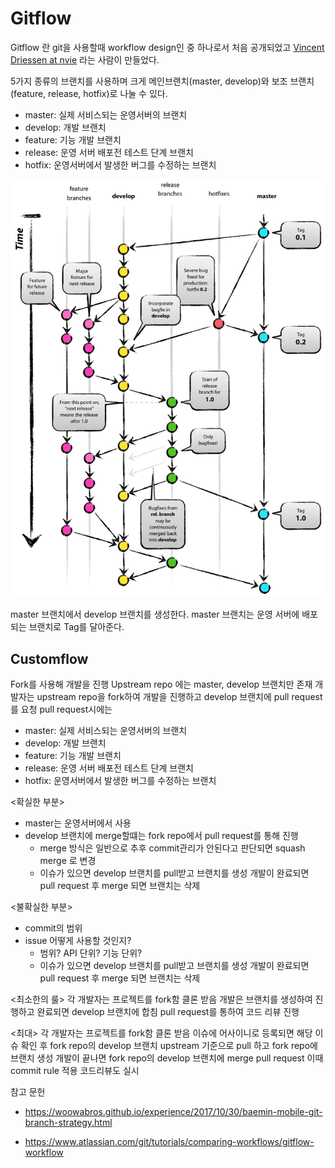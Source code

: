 # Gitflow

Gitflow 란 git을 사용할때 workflow design인 중 하나로서 처음 공개되었고  [Vincent Driessen at nvie](http://nvie.com/posts/a-successful-git-branching-model/)  라는 사람이 만들었다. 

5가지 종류의 브랜치를 사용하며 크게 메인브랜치(master, develop)와 보조 브랜치(feature, release, hotfix)로 나눌 수 있다.

- master: 실제 서비스되는 운영서버의 브랜치
- develop: 개발 브랜치
- feature: 기능 개발 브랜치
- release: 운영 서버 배포전 테스트 단계 브랜치
- hotfix: 운영서버에서 발생한 버그를 수정하는 브랜치

 ![img](images/git%20flow/git-model@2x.png) 



master 브랜치에서 develop 브랜치를 생성한다. master 브랜치는 운영 서버에 배포되는 브랜치로 Tag를 달아준다. 



## Customflow
Fork를 사용해 개발을 진행
Upstream repo 에는 master, develop 브랜치만 존재
개발자는 upstream repo을 fork하여 개발을 진행하고 develop 브랜치에 pull request를 요청
pull request시에는 

- master: 실제 서비스되는 운영서버의 브랜치
- develop: 개발 브랜치
- feature: 기능 개발 브랜치
- release: 운영 서버 배포전 테스트 단계 브랜치
- hotfix: 운영서버에서 발생한 버그를 수정하는 브랜치


<확실한 부분>

- master는 운영서버에서 사용
- develop 브랜치에 merge할떄는 fork repo에서 pull request를 통해 진행
  - merge 방식은 일반으로 추후 commit관리가 안된다고 판단되면 squash merge 로 변경
  - 이슈가 있으면 develop 브랜치를 pull받고 브랜치를 생성 개발이 완료되면 pull request 후 merge 되면 브랜치는 삭제
  
  

<불확실한 부분>

- commit의 범위
- issue 어떻게 사용할 것인지?
  - 범위? API 단위? 기능 단위?
  - 이슈가 있으면 develop 브랜치를 pull받고 브랜치를 생성 개발이 완료되면 pull request 후 merge 되면 브랜치는 삭제
  
    

<최소한의 룰>
각 개발자는 프로젝트를 fork함
클론 받음
개발은 브랜치를 생성하여 진행하고 완료되면 develop 브랜치에 합침
pull request를 통하여 코드 리뷰 진행

<최대>
각 개발자는 프로젝트를 fork함
클론 받음
이슈에 어사이니로 등록되면 해당 이슈 확인 후 
fork repo의 develop 브랜치 upstream 기준으로 pull 하고 fork repo에 브랜치 생성
개발이 끝나면 fork repo의 develop 브랜치에 merge
pull request 이때 commit rule 적용 코드리뷰도 실시

참고 문헌

-  https://woowabros.github.io/experience/2017/10/30/baemin-mobile-git-branch-strategy.html 

-  https://www.atlassian.com/git/tutorials/comparing-workflows/gitflow-workflow 
